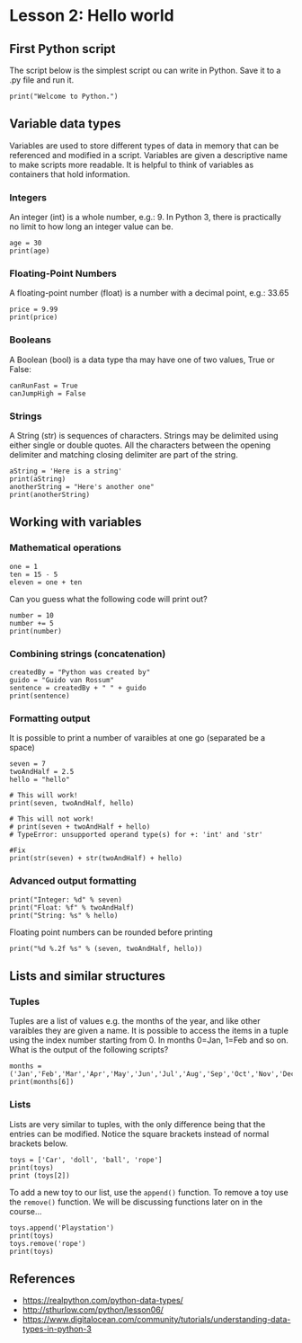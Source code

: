 # Lesson 2: Hello world

<!-- 
2. Use the scripting language to build desktop/console applications to automate common tasks.
2.1.Get started with the scripting language. 
2.1.1. How the interpreter works. 
2.1.2. “Hello, World!” in the chosen language.

2.2.Data types. 
2.2.1. Standard data types. 
2.2.2. Numbers and strings. 
2.2.3. Lists, tuples and dictionaries. 
2.2.4. Assignment statements. 
2.2.5. Formatting Strings. 
2.2.6. Introducing libraries.
-->

## First Python script
The script below is the simplest script ou can write in Python. Save it to a .py file and run it.
~~~
print("Welcome to Python.")
~~~

## Variable data types
Variables are used to store different types of data in memory that can be referenced and modified in a script. Variables are given a descriptive name to make scripts more readable. It is helpful to think of variables as containers that hold information.

### Integers
An integer (int) is a whole number, e.g.: 9. In Python 3, there is practically no limit to how long an integer value can be.
~~~
age = 30
print(age)
~~~

### Floating-Point Numbers
A floating-point number (float) is a number with a decimal point, e.g.: 33.65
~~~
price = 9.99
print(price)
~~~

### Booleans
A Boolean (bool) is a data type tha may have one of two values, True or False:
~~~
canRunFast = True
canJumpHigh = False
~~~

### Strings
A String (str) is sequences of characters. Strings may be delimited using either single or double quotes. All the characters between the opening delimiter and matching closing delimiter are part of the string.
~~~
aString = 'Here is a string'
print(aString)
anotherString = "Here's another one"
print(anotherString)
~~~

## Working with variables
### Mathematical operations
~~~
one = 1
ten = 15 - 5
eleven = one + ten
~~~

Can you guess what the following code will print out?
~~~
number = 10
number += 5
print(number)
~~~

### Combining strings (concatenation)
~~~
createdBy = "Python was created by"
guido = "Guido van Rossum"
sentence = createdBy + " " + guido
print(sentence)
~~~

### Formatting output 
It is possible to print a number of varaibles at one go (separated be a space)
~~~
seven = 7
twoAndHalf = 2.5
hello = "hello"

# This will work!
print(seven, twoAndHalf, hello)

# This will not work!
# print(seven + twoAndHalf + hello)
# TypeError: unsupported operand type(s) for +: 'int' and 'str'

#Fix 
print(str(seven) + str(twoAndHalf) + hello)
~~~

### Advanced output formatting
~~~
print("Integer: %d" % seven)
print("Float: %f" % twoAndHalf)
print("String: %s" % hello)
~~~

Floating point numbers can be rounded before printing 

~~~
print("%d %.2f %s" % (seven, twoAndHalf, hello))
~~~

## Lists and similar structures

### Tuples
Tuples are a list of values e.g. the months of the year, and like other varaibles they are given a name. It is possible to access the items in a tuple using the index number starting from 0. In months 0=Jan, 1=Feb and so on. What is the output of the following scripts?
~~~
months = ('Jan','Feb','Mar','Apr','May','Jun','Jul','Aug','Sep','Oct','Nov','Dec')
print(months[6]) 
~~~

### Lists
Lists are very similar to tuples, with the only difference being that the entries can be modified. Notice the square brackets instead of normal brackets below.
~~~
toys = ['Car', 'doll', 'ball', 'rope']
print(toys)
print (toys[2])
~~~

To add a new toy to our list, use the `append()` function. To remove a toy use the `remove()` function. We will be discussing functions later on in the course...
~~~
toys.append('Playstation')
print(toys)
toys.remove('rope')
print(toys)
~~~



## References
* https://realpython.com/python-data-types/
* http://sthurlow.com/python/lesson06/
* https://www.digitalocean.com/community/tutorials/understanding-data-types-in-python-3
